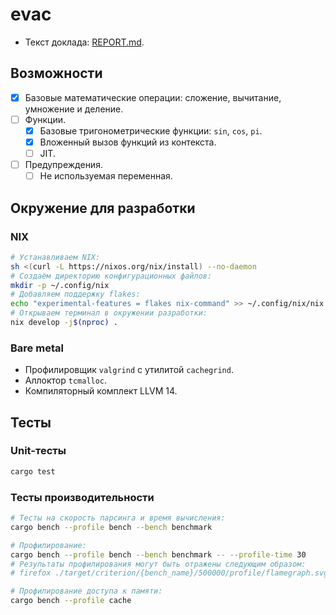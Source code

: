 # evac

- Текст доклада: [REPORT.md](./REPORT.md).

## Возможности

- [x] Базовые математические операции: сложение, вычитание, умножение и деление.
- [ ] Функции.
    - [x] Базовые тригонометрические функции: `sin`, `cos`, `pi`.
    - [x] Вложенный вызов функций из контекста.
    - [ ] JIT.
- [ ] Предупреждения.
    - [ ] Не используемая переменная.

## Окружение для разработки

### NIX

```bash
# Устанавливаем NIX:
sh <(curl -L https://nixos.org/nix/install) --no-daemon
# Создаём директорию конфигурационных файлов:
mkdir -p ~/.config/nix
# Добавляем поддержку flakes:
echo "experimental-features = flakes nix-command" >> ~/.config/nix/nix.conf 
# Открываем терминал в окружении разработки:
nix develop -j$(nproc) .
```

### Bare metal

* Профилировщик `valgrind` с утилитой `cachegrind`.
* Аллоктор `tcmalloc`.
* Компиляторный комплект LLVM 14.

## Тесты

### Unit-тесты

```bash
cargo test
```

### Тесты производительности

```bash
# Тесты на скорость парсинга и время вычисления:
cargo bench --profile bench --bench benchmark

# Профилирование:
cargo bench --profile bench --bench benchmark -- --profile-time 30
# Результаты профилирования могут быть отражены следующим образом:
# firefox ./target/criterion/{bench_name}/500000/profile/flamegraph.svg

# Профилирование доступа к памяти:
cargo bench --profile cache
```